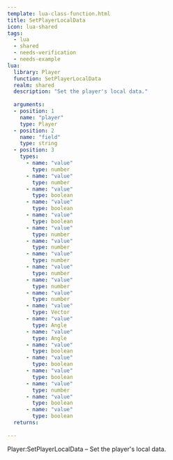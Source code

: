 ```yaml
---
template: lua-class-function.html
title: SetPlayerLocalData
icon: lua-shared
tags:
  - lua
  - shared
  - needs-verification
  - needs-example
lua:
  library: Player
  function: SetPlayerLocalData
  realm: shared
  description: "Set the player's local data."
  
  arguments:
  - position: 1
    name: "player"
    type: Player
  - position: 2
    name: "field"
    type: string
  - position: 3
    types:
      - name: "value"
        type: number
      - name: "value"
        type: number
      - name: "value"
        type: boolean
      - name: "value"
        type: boolean
      - name: "value"
        type: boolean
      - name: "value"
        type: number
      - name: "value"
        type: number
      - name: "value"
        type: number
      - name: "value"
        type: number
      - name: "value"
        type: number
      - name: "value"
        type: number
      - name: "value"
        type: Vector
      - name: "value"
        type: Angle
      - name: "value"
        type: Angle
      - name: "value"
        type: boolean
      - name: "value"
        type: boolean
      - name: "value"
        type: boolean
      - name: "value"
        type: number
      - name: "value"
        type: boolean
      - name: "value"
        type: boolean
  returns:
    
---
```


<div class="lua__search__keywords">
Player:SetPlayerLocalData &#x2013; Set the player's local data.
</div>
